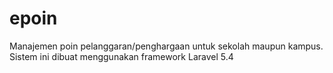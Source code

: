 # epoin
Manajemen poin pelanggaran/penghargaan untuk sekolah maupun kampus. Sistem ini dibuat menggunakan framework Laravel 5.4
